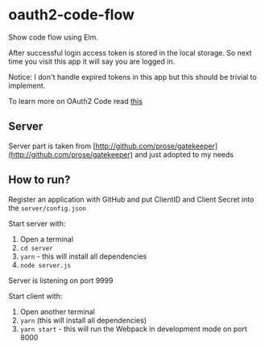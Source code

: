 # oauth2-code-flow


Show code flow using Elm.


After successful login access token is stored in the local storage. So next time you visit this app it will
say you are logged in.

Notice: I don't handle expired tokens in this app but this should be trivial to implement.


To learn more on OAuth2 Code read [this](https://tools.ietf.org/html/rfc6749#section-4.1)


## Server

Server part is taken from [http://github.com/prose/gatekeeper](http://github.com/prose/gatekeeper) and just adopted to my needs


## How to run?

Register an application with GitHub and put ClientID and Client Secret into the `server/config.json`


Start server with:

1. Open a terminal
2. `cd server`
3. `yarn` - this will install all dependencies
4. `node server.js`

Server is listening on port 9999

Start client with:

1. Open another terminal
2. `yarn` (this will install all dependencies)
3. `yarn start` - this will run the Webpack in development mode on port 8000
